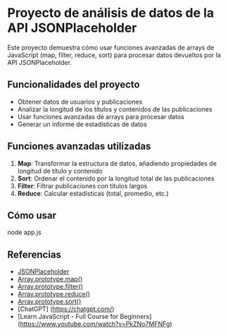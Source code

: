 # Proyecto de análisis de datos de la API JSONPlaceholder

Este proyecto demuestra cómo usar funciones avanzadas de arrays de JavaScript (map, filter, reduce, sort) para procesar datos devueltos por la API JSONPlaceholder.

## Funcionalidades del proyecto

- Obtener datos de usuarios y publicaciones
- Analizar la longitud de los títulos y contenidos de las publicaciones
- Usar funciones avanzadas de arrays para procesar datos
- Generar un informe de estadísticas de datos

## Funciones avanzadas utilizadas

1. **Map**: Transformar la estructura de datos, añadiendo propiedades de longitud de título y contenido
2. **Sort**: Ordenar el contenido por la longitud total de las publicaciones
3. **Filter**: Filtrar publicaciones con títulos largos
4. **Reduce**: Calcular estadísticas (total, promedio, etc.)

## Cómo usar

node app.js

## Referencias

- [JSONPlaceholder](https://jsonplaceholder.typicode.com/)
- [Array.prototype.map()](https://developer.mozilla.org/es/docs/Web/JavaScript/Reference/Global_Objects/Array/map)
- [Array.prototype.filter()](https://developer.mozilla.org/es/docs/Web/JavaScript/Reference/Global_Objects/Array/filter)
- [Array.prototype.reduce()](https://developer.mozilla.org/es/docs/Web/JavaScript/Reference/Global_Objects/Array/Reduce)
- [Array.prototype.sort()](https://developer.mozilla.org/es/docs/Web/JavaScript/Reference/Global_Objects/Array/sort)
- [ChatGPT] (https://chatgpt.com/)
- [Learn JavaScript - Full Course for Beginners] (https://www.youtube.com/watch?v=PkZNo7MFNFg)